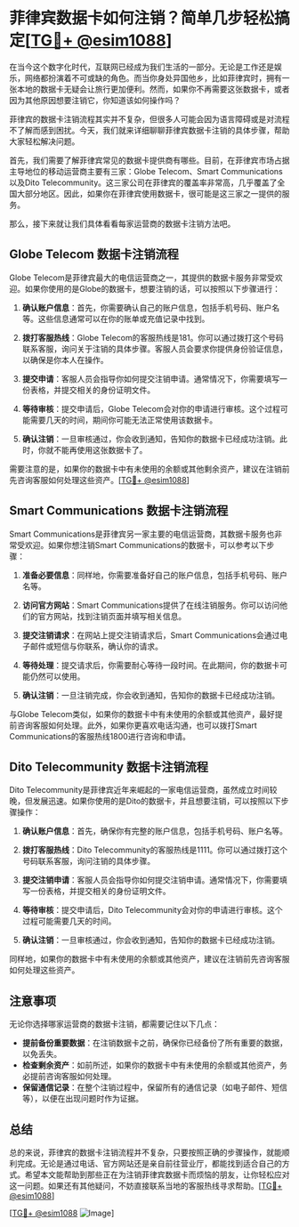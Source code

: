 # 菲律宾数据卡如何注销？简单几步轻松搞定[[TG💪+ @esim1088](https://t.me/s/esim1088)]

在当今这个数字化时代，互联网已经成为我们生活的一部分。无论是工作还是娱乐，网络都扮演着不可或缺的角色。而当你身处异国他乡，比如菲律宾时，拥有一张本地的数据卡无疑会让旅行更加便利。然而，如果你不再需要这张数据卡，或者因为其他原因想要注销它，你知道该如何操作吗？

菲律宾的数据卡注销流程其实并不复杂，但很多人可能会因为语言障碍或是对流程不了解而感到困扰。今天，我们就来详细聊聊菲律宾数据卡注销的具体步骤，帮助大家轻松解决问题。

首先，我们需要了解菲律宾常见的数据卡提供商有哪些。目前，在菲律宾市场占据主导地位的移动运营商主要有三家：Globe Telecom、Smart Communications以及Dito Telecommunity。这三家公司在菲律宾的覆盖率非常高，几乎覆盖了全国大部分地区。因此，如果你在菲律宾使用数据卡，很可能是这三家之一提供的服务。

那么，接下来就让我们具体看看每家运营商的数据卡注销方法吧。

## Globe Telecom 数据卡注销流程

Globe Telecom是菲律宾最大的电信运营商之一，其提供的数据卡服务非常受欢迎。如果你使用的是Globe的数据卡，想要注销的话，可以按照以下步骤进行：

1. **确认账户信息**：首先，你需要确认自己的账户信息，包括手机号码、账户名等。这些信息通常可以在你的账单或充值记录中找到。

2. **拨打客服热线**：Globe Telecom的客服热线是181。你可以通过拨打这个号码联系客服，询问关于注销的具体步骤。客服人员会要求你提供身份验证信息，以确保是你本人在操作。

3. **提交申请**：客服人员会指导你如何提交注销申请。通常情况下，你需要填写一份表格，并提交相关的身份证明文件。

4. **等待审核**：提交申请后，Globe Telecom会对你的申请进行审核。这个过程可能需要几天的时间，期间你可能无法正常使用该数据卡。

5. **确认注销**：一旦审核通过，你会收到通知，告知你的数据卡已经成功注销。此时，你就不能再使用这张数据卡了。

需要注意的是，如果你的数据卡中有未使用的余额或其他剩余资产，建议在注销前先咨询客服如何处理这些资产。[[TG💪+ @esim1088](https://t.me/s/esim1088)]

## Smart Communications 数据卡注销流程

Smart Communications是菲律宾另一家主要的电信运营商，其数据卡服务也非常受欢迎。如果你想注销Smart Communications的数据卡，可以参考以下步骤：

1. **准备必要信息**：同样地，你需要准备好自己的账户信息，包括手机号码、账户名等。

2. **访问官方网站**：Smart Communications提供了在线注销服务。你可以访问他们的官方网站，找到注销页面并填写相关信息。

3. **提交注销请求**：在网站上提交注销请求后，Smart Communications会通过电子邮件或短信与你联系，确认你的请求。

4. **等待处理**：提交请求后，你需要耐心等待一段时间。在此期间，你的数据卡可能仍然可以使用。

5. **确认注销**：一旦注销完成，你会收到通知，告知你的数据卡已经成功注销。

与Globe Telecom类似，如果你的数据卡中有未使用的余额或其他资产，最好提前咨询客服如何处理。此外，如果你更喜欢电话沟通，也可以拨打Smart Communications的客服热线1800进行咨询和申请。

## Dito Telecommunity 数据卡注销流程

Dito Telecommunity是菲律宾近年来崛起的一家电信运营商，虽然成立时间较晚，但发展迅速。如果你使用的是Dito的数据卡，并且想要注销，可以按照以下步骤操作：

1. **确认账户信息**：首先，确保你有完整的账户信息，包括手机号码、账户名等。

2. **拨打客服热线**：Dito Telecommunity的客服热线是1111。你可以通过拨打这个号码联系客服，询问注销的具体步骤。

3. **提交注销申请**：客服人员会指导你如何提交注销申请。通常情况下，你需要填写一份表格，并提交相关的身份证明文件。

4. **等待审核**：提交申请后，Dito Telecommunity会对你的申请进行审核。这个过程可能需要几天的时间。

5. **确认注销**：一旦审核通过，你会收到通知，告知你的数据卡已经成功注销。

同样地，如果你的数据卡中有未使用的余额或其他资产，建议在注销前先咨询客服如何处理这些资产。

## 注意事项

无论你选择哪家运营商的数据卡注销，都需要记住以下几点：

- **提前备份重要数据**：在注销数据卡之前，确保你已经备份了所有重要的数据，以免丢失。
- **检查剩余资产**：如前所述，如果你的数据卡中有未使用的余额或其他资产，务必提前咨询客服如何处理。
- **保留通信记录**：在整个注销过程中，保留所有的通信记录（如电子邮件、短信等），以便在出现问题时作为证据。

## 总结

总的来说，菲律宾的数据卡注销流程并不复杂，只要按照正确的步骤操作，就能顺利完成。无论是通过电话、官方网站还是亲自前往营业厅，都能找到适合自己的方式。希望本文能帮助到那些正在为注销菲律宾数据卡而烦恼的朋友，让你轻松应对这一问题。如果还有其他疑问，不妨直接联系当地的客服热线寻求帮助。[[TG💪+ @esim1088](https://t.me/s/esim1088)]

[[TG💪+ @esim1088](https://t.me/s/esim1088) ![Image](https://i.postimg.cc/4NQfJmqS/Snipaste-2025-05-13-00-14-12.png)]